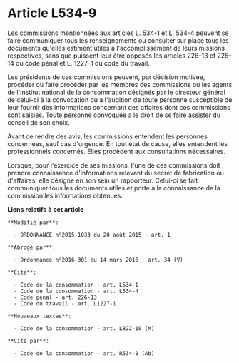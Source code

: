 # Article L534-9

Les commissions mentionnées aux articles L. 534-1 et L. 534-4 peuvent se faire communiquer tous les renseignements ou
consulter sur place tous les documents qu'elles estiment utiles à l'accomplissement de leurs missions respectives, sans que
puissent leur être opposés les articles 226-13 et 226-14 du code pénal et L. 1227-1 du code du travail. 

Les présidents de ces commissions peuvent, par décision motivée, procéder ou faire procéder par les membres des commissions
ou les agents de l'Institut national de la consommation désignés par le directeur général de celui-ci à la convocation ou à
l'audition de toute personne susceptible de leur fournir des informations concernant des affaires dont ces commissions sont
saisies. Toute personne convoquée a le droit de se faire assister du conseil de son choix. 

Avant de rendre des avis, les commissions entendent les personnes concernées, sauf cas d'urgence. En tout état de cause,
elles entendent les professionnels concernés. Elles procèdent aux consultations nécessaires. 

Lorsque, pour l'exercice de ses missions, l'une de ces commissions doit prendre connaissance d'informations relevant du
secret de fabrication ou d'affaires, elle désigne en son sein un rapporteur. Celui-ci se fait communiquer tous les documents
utiles et porte à la connaissance de la commission les informations obtenues.

**Liens relatifs à cet article**

	**Modifié par**:

	  - ORDONNANCE n°2015-1033 du 20 août 2015 - art. 1

	**Abrogé par**:

	  - Ordonnance n°2016-301 du 14 mars 2016 - art. 34 (V)

	**Cite**:

	  - Code de la consommation - art. L534-1
	  - Code de la consommation - art. L534-4
	  - Code pénal - art. 226-13
	  - Code du travail - art. L1227-1

	**Nouveaux textes**:

	  - Code de la consommation - art. L822-10 (M)

	**Cité par**:

	  - Code de la consommation - art. R534-8 (Ab)
